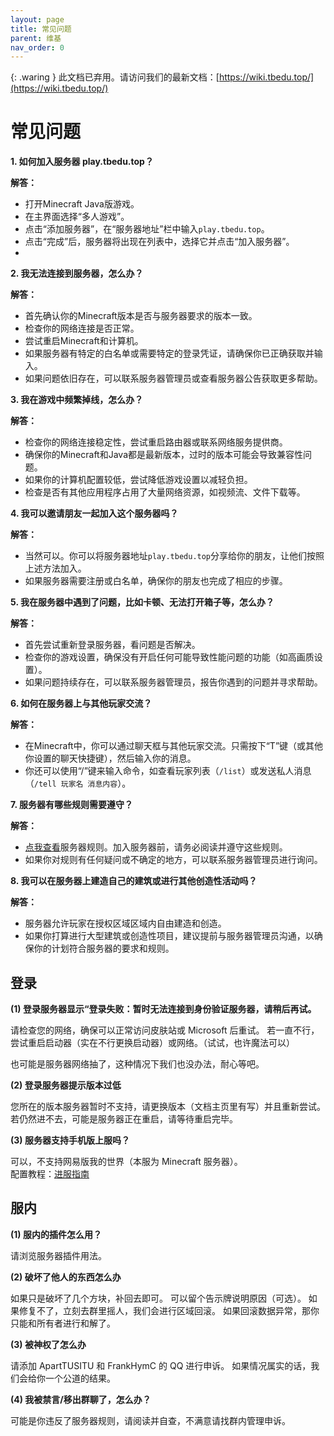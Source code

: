 ```yaml
---
layout: page
title: 常见问题
parent: 维基
nav_order: 0
---
```


{: .waring }
此文档已弃用。请访问我们的最新文档：[https://wiki.tbedu.top/](https://wiki.tbedu.top/)

# 常见问题


**1. 如何加入服务器 play.tbedu.top？**

**解答：**

- 打开Minecraft Java版游戏。
- 在主界面选择“多人游戏”。
- 点击“添加服务器”，在“服务器地址”栏中输入`play.tbedu.top`。
- 点击“完成”后，服务器将出现在列表中，选择它并点击“加入服务器”。
- 
**2. 我无法连接到服务器，怎么办？**

**解答：**

- 首先确认你的Minecraft版本是否与服务器要求的版本一致。
- 检查你的网络连接是否正常。
- 尝试重启Minecraft和计算机。
- 如果服务器有特定的白名单或需要特定的登录凭证，请确保你已正确获取并输入。
- 如果问题依旧存在，可以联系服务器管理员或查看服务器公告获取更多帮助。

**3. 我在游戏中频繁掉线，怎么办？**

**解答：**

- 检查你的网络连接稳定性，尝试重启路由器或联系网络服务提供商。
- 确保你的Minecraft和Java都是最新版本，过时的版本可能会导致兼容性问题。
- 如果你的计算机配置较低，尝试降低游戏设置以减轻负担。
- 检查是否有其他应用程序占用了大量网络资源，如视频流、文件下载等。

**4. 我可以邀请朋友一起加入这个服务器吗？**

**解答：**

- 当然可以。你可以将服务器地址`play.tbedu.top`分享给你的朋友，让他们按照上述方法加入。
- 如果服务器需要注册或白名单，确保你的朋友也完成了相应的步骤。

**5. 我在服务器中遇到了问题，比如卡顿、无法打开箱子等，怎么办？**

**解答：**

- 首先尝试重新登录服务器，看问题是否解决。
- 检查你的游戏设置，确保没有开启任何可能导致性能问题的功能（如高画质设置）。
- 如果问题持续存在，可以联系服务器管理员，报告你遇到的问题并寻求帮助。

**6. 如何在服务器上与其他玩家交流？**

**解答：**

- 在Minecraft中，你可以通过聊天框与其他玩家交流。只需按下“T”键（或其他你设置的聊天快捷键），然后输入你的消息。
- 你还可以使用“/”键来输入命令，如查看玩家列表（`/list`）或发送私人消息（`/tell 玩家名 消息内容`）。

**7. 服务器有哪些规则需要遵守？**

**解答：**

- [点我查看]({{site.baseurl}}/wiki/EULA/rules.html)服务器规则。加入服务器前，请务必阅读并遵守这些规则。
- 如果你对规则有任何疑问或不确定的地方，可以联系服务器管理员进行询问。

**8. 我可以在服务器上建造自己的建筑或进行其他创造性活动吗？**

**解答：**

- 服务器允许玩家在授权区域区域内自由建造和创造。
- 如果你打算进行大型建筑或创造性项目，建议提前与服务器管理员沟通，以确保你的计划符合服务器的要求和规则。

## 登录  

**(1) 登录服务器显示“登录失败：暂时无法连接到身份验证服务器，请稍后再试。**

请检查您的网络，确保可以正常访问皮肤站或 Microsoft 后重试。
若一直不行，尝试重启启动器（实在不行更换启动器）或网络。（试试，也许魔法可以）

也可能是服务器网络抽了，这种情况下我们也没办法，耐心等吧。

**(2) 登录服务器提示版本过低**

您所在的版本服务器暂时不支持，请更换版本（文档主页里有写）并且重新尝试。
若仍然进不去，可能是服务器正在重启，请等待重启完毕。

**(3) 服务器支持手机版上服吗？**

可以，不支持网易版我的世界（本服为 Minecraft 服务器）。  
配置教程：[进服指南]({{site.baseurl}}/wiki/getting-started/QuickPlay.html#%E5%9C%A8%E5%AE%89%E5%8D%93%E8%AE%BE%E5%A4%87%E4%B8%8A%E6%B8%B8%E7%8E%A9)

## 服内 
**(1) 服内的插件怎么用？**

请浏览服务器插件用法。

**(2) 破坏了他人的东西怎么办**

如果只是破坏了几个方块，补回去即可。
可以留个告示牌说明原因（可选）。
如果修复不了，立刻去群里摇人，我们会进行区域回滚。
如果回滚数据异常，那你只能和所有者进行和解了。

**(3) 被神权了怎么办**

请添加 ApartTUSITU 和 FrankHymC 的 QQ 进行申诉。
如果情况属实的话，我们会给你一个公道的结果。

**(4) 我被禁言/移出群聊了，怎么办？**

可能是你违反了服务器规则，请阅读并自查，不满意请找群内管理申诉。